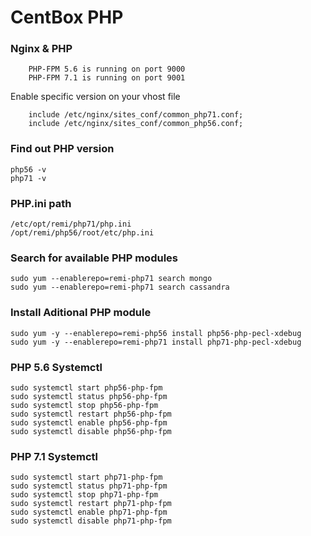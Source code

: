 # CentBox PHP
### Nginx & PHP

        PHP-FPM 5.6 is running on port 9000
        PHP-FPM 7.1 is running on port 9001
        
Enable specific version on your vhost file

        include /etc/nginx/sites_conf/common_php71.conf;
        include /etc/nginx/sites_conf/common_php56.conf;

### Find out PHP version

    php56 -v
    php71 -v

### PHP.ini path

    /etc/opt/remi/php71/php.ini  
    /opt/remi/php56/root/etc/php.ini 
 
### Search for available PHP modules

    sudo yum --enablerepo=remi-php71 search mongo
    sudo yum --enablerepo=remi-php71 search cassandra

### Install Aditional PHP module

    sudo yum -y --enablerepo=remi-php56 install php56-php-pecl-xdebug
    sudo yum -y --enablerepo=remi-php71 install php71-php-pecl-xdebug
    
### PHP 5.6 Systemctl

    sudo systemctl start php56-php-fpm
    sudo systemctl status php56-php-fpm
    sudo systemctl stop php56-php-fpm
    sudo systemctl restart php56-php-fpm
    sudo systemctl enable php56-php-fpm
    sudo systemctl disable php56-php-fpm

### PHP 7.1 Systemctl

    sudo systemctl start php71-php-fpm
    sudo systemctl status php71-php-fpm
    sudo systemctl stop php71-php-fpm
    sudo systemctl restart php71-php-fpm
    sudo systemctl enable php71-php-fpm
    sudo systemctl disable php71-php-fpm

